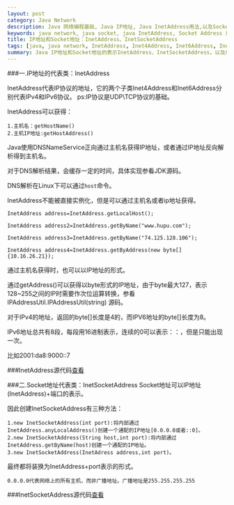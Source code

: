 ```yaml
---
layout: post
category: Java Network
description: Java 网络编程基础, Java IP地址, Java InetAddress用法,以及Socket地址的表示。
keywords: java network, java socket, java InetAddress, Socket Address 用法, InetSocketAddress用法。
title: IP地址和Socket地址：InetAddress、InetSocketAddress
tags: [java, java network, InetAddress, Inet4Address, Inet6Address, InetSocketAddress]
summary: Java IP地址和Socket地址的表示InetAddress、InetSocketAddress，以及用法。
---
```

###一.IP地址的代表类：InetAddress

InetAddress代表IP协议的地址，它的两个子类Inet4Address和Inet6Address分别代表IPv4和IPv6协议。
ps:IP协议是UDP\TCP协议的基础。

InetAddress可以获得：	
	
	1.主机名：getHostName()
	2.主机IP地址:getHostAddress()
	

Java使用DNSNameService正向通过主机名获得IP地址，或者通过IP地址反向解析得到主机名。

对于DNS解析结果，会缓存一定的时间，具体实现参看JDK源码。

DNS解析在Linux下可以通过`host`命令。

InetAddress不能被直接实例化，但是可以通过主机名或者ip地址获得。

	InetAddress address=InetAddress.getLocalHost();
			
	InetAddress address2=InetAddress.getByName("www.hupu.com");
			
	InetAddress address3=InetAddress.getByName("74.125.128.106");
	
	InetAddress address4=InetAddress.getByAddress(new byte[]{10.16.26.21});


通过主机名获得时，也可以以IP地址的形式。

通过getAddress()可以获得以byte形式的IP地址，由于byte最大127，表示128~255之间的IP时需要作次位运算转换，参看IPAddressUtil.IPAddressUtil(string) 源码。

对于IPv4的地址，返回的byte[]长度是4的，而IPV6地址的byte[]长度为8。

IPv6地址总共有8段，每段用16进制表示，连续的0可以表示：：，但是只能出现一次。

比如2001:da8:9000::7


###InetAddress源代码[查看](https://github.com/llohellohe/cp/blob/master/src/yangqi/net/InetAddressRunner.java)




###二.Socket地址代表类：InetSocketAddress
Socket地址可以IP地址(InetAddress)+端口的表示。

因此创建InetSocketAddress有三种方法：

	1.new InetSocketAddress(int port):将内部通过InetAddress.anyLocalAddress()创建一个通配的IP地址[0.0.0.0或者::0]。
	2.new InetSocketAddress(String host,int port):将内部通过InetAddress.getByName(host)创建一个通配的IP地址。
	3.new InetSocketAddress(InetAdress address,int port)。
	
最终都将装换为InetAddress+port表示的形式。

	0.0.0.0代表网络上的所有主机，而非广播地址。广播地址是255.255.255.255




###InetSocketAddress源代码[查看](https://github.com/llohellohe/cp/blob/master/src/yangqi/net/InetSocketAddressRunner.java)

